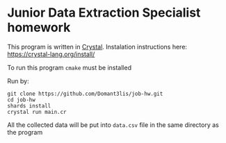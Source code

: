 # Junior Data Extraction Specialist homework
This program is written in [Crystal](https://crystal-lang.org/).
Instalation instructions here: https://crystal-lang.org/install/

To run this program `cmake` must be installed

Run by:
```
git clone https://github.com/Domant3lis/job-hw.git
cd job-hw
shards install
crystal run main.cr
```
All the collected data will be put into `data.csv` file in the same directory as the program
